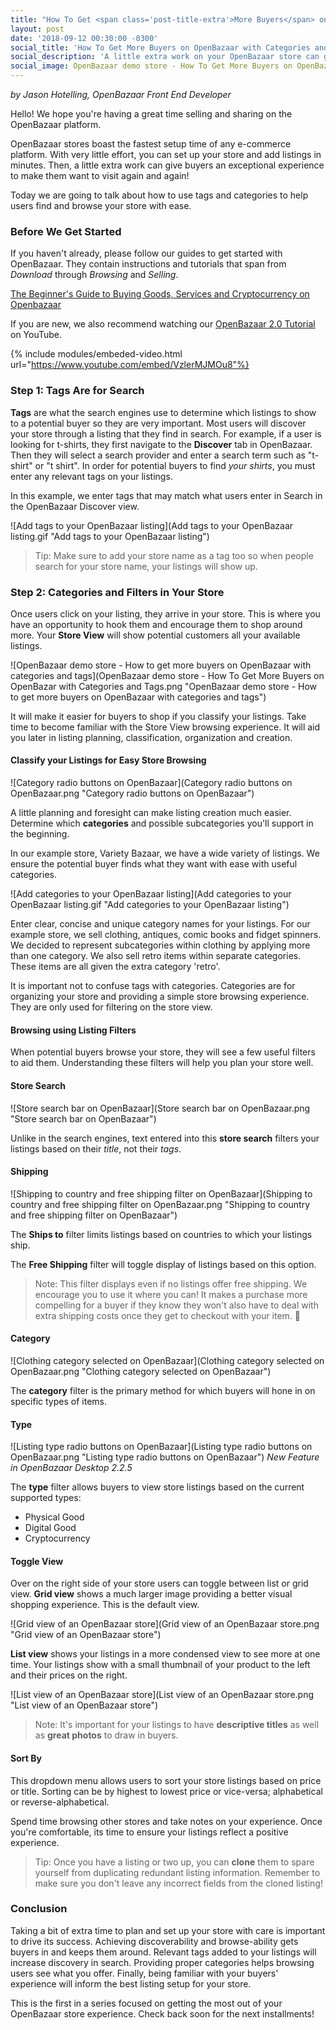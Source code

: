 ```yaml
---
title: "How To Get <span class='post-title-extra'>More Buyers</span> on OpenBazaar with <span class='post-title-extra'>Categories and Tags</span>"
layout: post
date: '2018-09-12 00:30:00 -0300'
social_title: 'How To Get More Buyers on OpenBazaar with Categories and Tags'
social_description: 'A little extra work on your OpenBazaar store can give buyers an exceptional experience to make them want to visit again and again! Here is how to use tags and categories to help users find and browse your store with ease.'
social_image: OpenBazaar demo store - How To Get More Buyers on OpenBazar with Categories and Tags.png
---
```


_by Jason Hotelling, OpenBazaar Front End Developer_

Hello! We hope you're having a great time selling and sharing on the OpenBazaar platform. 

OpenBazaar stores boast the fastest setup time of any e-commerce platform. With very little effort, you can set up your store and add listings in minutes. Then, a little extra work can give buyers an exceptional experience to make them want to visit again and again! 

Today we are going to talk about how to use tags and categories to help users find and browse your store with ease.

### Before We Get Started

If you haven't already, please follow our guides to get started with OpenBazaar. They contain instructions and tutorials that span from _Download_ through _Browsing_ and _Selling_.

[The Beginner's Guide to Buying Goods, Services and Cryptocurrency on Openbazaar](https://openbazaar.org/blog/The-Beginners-Guide-to-Buying-Goods-Services-and-Cryptocurrency-on-OpenBazaar/)

If you are new, we also recommend watching our [OpenBazaar 2.0 Tutorial](https://www.youtube.com/watch?v=VzlerMJMOu8) on YouTube.

{% include modules/embeded-video.html url="https://www.youtube.com/embed/VzlerMJMOu8"%}

### Step 1: Tags Are for Search

**Tags** are what the search engines use to determine which listings to show to a potential buyer so they are very important. Most users will discover your store through a listing that they find in search. For example, if a user is looking for t-shirts, they first navigate to the **Discover** tab in OpenBazaar. Then they will select a search provider and enter a search term such as "t-shirt" or "t shirt". In order for potential buyers to find _your shirts_, you must enter any relevant tags on your listings. 

In this example, we enter tags that may match what users enter in Search in the OpenBazaar Discover view.

![Add tags to your OpenBazaar listing](Add tags to your OpenBazaar listing.gif "Add tags to your OpenBazaar listing")

> Tip: Make sure to add your store name as a tag too so when people search for your store name, your listings will show up.

### Step 2: Categories and Filters in Your Store

Once users click on your listing, they arrive in your store. This is where you have an opportunity to hook them and encourage them to shop around more. Your **Store View** will show potential customers all your available listings. 

![OpenBazaar demo store - How to get more buyers on OpenBazaar with categories and tags](OpenBazaar demo store - How To Get More Buyers on OpenBazar with Categories and Tags.png "OpenBazaar demo store - How to get more buyers on OpenBazaar with categories and tags")

It will make it easier for buyers to shop if you classify your listings. Take time to become familiar with the Store View browsing experience. It will aid you later in listing planning, classification, organization and creation.

#### Classify your Listings for Easy Store Browsing

![Category radio buttons on OpenBazaar](Category radio buttons on OpenBazaar.png "Category radio buttons on OpenBazaar")

A little planning and foresight can make listing creation much easier. Determine which **categories** and possible subcategories you'll support in the beginning. 

In our example store, Variety Bazaar, we have a wide variety of listings. We ensure the potential buyer finds what they want with ease with useful categories.

![Add categories to your OpenBazaar listing](Add categories to your OpenBazaar listing.gif "Add categories to your OpenBazaar listing")

Enter clear, concise and unique category names for your listings. For our example store, we sell clothing, antiques, comic books and fidget spinners. We decided to represent subcategories within clothing by applying more than one category. We also sell retro items within separate categories. These items are all given the extra category 'retro'.

It is important not to confuse tags with categories. Categories are for organizing your store and providing a simple store browsing experience. They are only used for filtering on the store view.

#### Browsing using Listing Filters

When potential buyers browse your store, they will see  a few useful filters to aid them. Understanding these filters will help you plan your store well.

#### Store Search

![Store search bar on OpenBazaar](Store search bar on OpenBazaar.png "Store search bar on OpenBazaar") 

Unlike in the search engines, text entered into this **store search** filters your listings based on their _title_, not their _tags_.

#### Shipping

![Shipping to country and free shipping filter on OpenBazaar](Shipping to country and free shipping filter on OpenBazaar.png "Shipping to country and free shipping filter on OpenBazaar") 

The **Ships to** filter limits listings based on countries to which your listings ship.

The **Free Shipping** filter will toggle display of listings based on this option. 

> Note: This filter displays even if no listings offer free shipping. We encourage you to use it where you can! It makes a purchase more compelling for a buyer if they know they won't also have to deal with extra shipping costs once they get to checkout with your item.

#### Category

![Clothing category selected on OpenBazaar](Clothing category selected on OpenBazaar.png "Clothing category selected on OpenBazaar") 

The **category** filter is the primary method for which buyers will hone in on specific types of 
items.

#### Type

![Listing type radio buttons on OpenBazaar](Listing type radio buttons on OpenBazaar.png "Listing type radio buttons on OpenBazaar") 
*New Feature in OpenBazaar Desktop 2.2.5*

The **type** filter allows buyers to view store listings based on the current supported types:

* Physical Good
* Digital Good
* Cryptocurrency

#### Toggle View

Over on the right side of your store users can toggle between list or grid view. **Grid view** shows a much larger image providing a better visual shopping experience. This is the default view.

![Grid view of an OpenBazaar store](Grid view of an OpenBazaar store.png "Grid view of an OpenBazaar store") 

**List view** shows your listings in a more condensed view to see more at one time. Your listings show with a small thumbnail of your product to the left and their prices on the right.

![List view of an OpenBazaar store](List view of an OpenBazaar store.png "List view of an OpenBazaar store") 

> Note: It's important for your listings to have **descriptive titles** as well as **great photos** to draw in buyers.

#### Sort By

This dropdown menu allows users to sort your store listings based on price or title. Sorting can be by highest to lowest price or vice-versa; alphabetical or reverse-alphabetical.

Spend time browsing other stores and take notes on your experience. Once you're comfortable, its time to ensure your listings reflect a positive experience.

> Tip: Once you have a listing or two up, you can **clone** them to spare yourself from duplicating redundant listing information. Remember to make sure you don't leave any incorrect fields from the cloned listing!

### Conclusion

Taking a bit of extra time to plan and set up your store with care is important to drive its success. Achieving discoverability and browse-ability gets buyers in and keeps them around. Relevant tags added to your listings will increase discovery in search. Providing proper categories helps browsing users see what you offer. Finally, being familiar with your buyers' experience will inform the best listing setup for your store.

This is the first in a series focused on getting the most out of your OpenBazaar store experience. Check back soon for the next installments!























